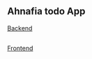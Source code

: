 ## Ahnafia todo App

[Backend](https://github.com/mohammadaahnaaf/ahnafia-todo-backend)
##
[Frontend](https://github.com/mohammadaahnaaf/ahnafia-todo)
##

